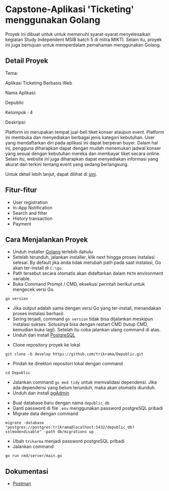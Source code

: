 
# Capstone-Aplikasi 'Ticketing' menggunakan Golang

Proyek ini dibuat untuk untuk memenuhi syarat-syarat menyelesaikan kegiatan Study Independent MSIB batch 5 di mitra MIKTI. Selain itu, proyek ini juga bertujuan untuk memperdalam pemahaman menggunakan Golang.

## Detail Proyek
Tema: 

Aplikasi Ticketing Berbasis Web

Nama Aplikasi:

Depublic

Kelompok : 4

Deskripsi:

Platform ini merupakan tempat jual-beli tiket konser ataupun event. Platform ini membuka dan menyediakan berbagai jenis kategori kebutuhan. User yang mendaftarkan diri pada aplikasi ini dapat berperan buyer. Dalam hal ini, pengguna diharapkan dapat dengan mudah menemukan jadwal konser yang sesuai dengan kebutuhan mereka dan membayar tiket secara online. Selain itu, website ini juga diharapkan dapat menyediakan informasi yang akurat dan terkini tentang event yang sedang berlangsung.

Untuk detail lebih lanjut, dapat dilihat di [sini](https://docs.google.com/presentation/d/1vvOwCKjysLxORL7GOtOJbgiW3XAVuYsRK0ccUa8VOzA/edit#slide=id.g248d5834739_0_47).
## Fitur-fitur

- User registration
- In-App Notification
- Search and filter
- History transaction
- Payment

## Cara Menjalankan Proyek

- Unduh installer [Golang](https://golang.org/dl/) terlebih dahulu
- Setelah terunduh, jalankan installer, klik next hingga proses instalasi selesai. By default jika anda tidak merubah path pada saat instalasi, Go akan ter-install di ```C:\go```. 
- Path tersebut secara otomatis akan didaftarkan dalam ```PATH``` environment variable.
- Buka Command Prompt / CMD, eksekusi perintah berikut untuk mengecek versi Go.
```
go version
```
- Jika output adalah sama dengan versi Go yang ter-install, menandakan proses instalasi berhasil.
- Sering terjadi, command ```go version``` tidak bisa dijalankan meskipun instalasi sukses. Solusinya bisa dengan restart CMD (tutup CMD, kemudian buka lagi). Setelah itu coba jalankan ulang command di atas.
- Unduh dan install [PostgreSQL](https://www.postgresql.org/download/)
* Clone repository proyek ke lokal
```
git clone -b develop https://github.com/trikrama/Depublic.git
```
- Pindah ke direktori repositori lokal dengan command
```
cd Depublic
```
- Jalankan command ```go mod tidy``` untuk memvalidasi dependensi. Jika ada dependensi yang belum terunduh, maka akan otomatis diunduh.
- Unduh dan install [pgAdmin](https://www.pgadmin.org/download/)
* Buat database baru dengan nama ```depublic_db```
* Ganti password di file ```.env``` menggunakan password postgreSQL pribadi
* Migrate data dengan command
```
migrate -database "postgres://postgres:trikrama@localhost:5432/depublic_db?sslmode=disable" -path db/migrations up
```
- Ubah ```trikarma``` menjadi password postgreSQL pribadi
- Jalankan command
```
go run cmd/server/main.go
```


## Dokumentasi

- [Postman](https://documenter.getpostman.com/view/21997905/2s9YkhgjAD#f824225e-ea39-49a0-b149-42a7242a9d7b)
